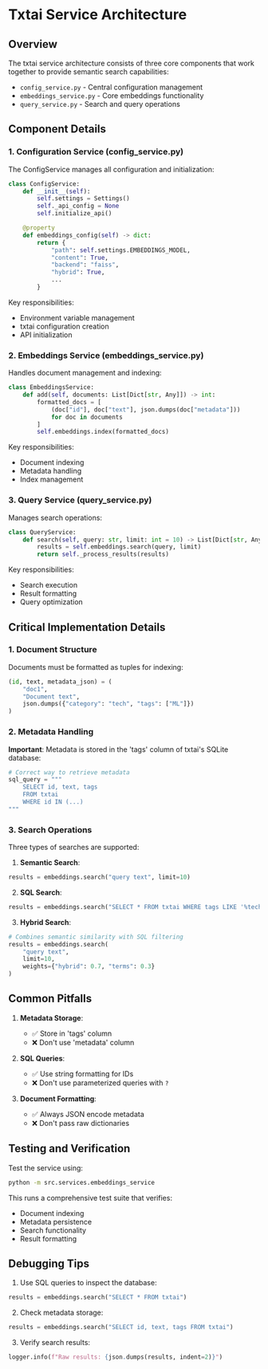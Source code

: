 # Txtai Service Architecture

## Overview

The txtai service architecture consists of three core components that work together to provide semantic search capabilities:

- `config_service.py` - Central configuration management
- `embeddings_service.py` - Core embeddings functionality
- `query_service.py` - Search and query operations

## Component Details

### 1. Configuration Service (config_service.py)

The ConfigService manages all configuration and initialization:

```python
class ConfigService:
    def __init__(self):
        self.settings = Settings()
        self._api_config = None
        self.initialize_api()

    @property
    def embeddings_config(self) -> dict:
        return {
            "path": self.settings.EMBEDDINGS_MODEL,
            "content": True,
            "backend": "faiss",
            "hybrid": True,
            ...
        }
```

Key responsibilities:

- Environment variable management
- txtai configuration creation
- API initialization

### 2. Embeddings Service (embeddings_service.py)

Handles document management and indexing:

```python
class EmbeddingsService:
    def add(self, documents: List[Dict[str, Any]]) -> int:
        formatted_docs = [
            (doc["id"], doc["text"], json.dumps(doc["metadata"]))
            for doc in documents
        ]
        self.embeddings.index(formatted_docs)
```

Key responsibilities:

- Document indexing
- Metadata handling
- Index management

### 3. Query Service (query_service.py)

Manages search operations:

```python
class QueryService:
    def search(self, query: str, limit: int = 10) -> List[Dict[str, Any]]:
        results = self.embeddings.search(query, limit)
        return self._process_results(results)
```

Key responsibilities:

- Search execution
- Result formatting
- Query optimization

## Critical Implementation Details

### 1. Document Structure

Documents must be formatted as tuples for indexing:

```python
(id, text, metadata_json) = (
    "doc1",
    "Document text",
    json.dumps({"category": "tech", "tags": ["ML"]})
)
```

### 2. Metadata Handling

**Important**: Metadata is stored in the 'tags' column of txtai's SQLite database:

```python
# Correct way to retrieve metadata
sql_query = """
    SELECT id, text, tags
    FROM txtai
    WHERE id IN (...)
"""
```

### 3. Search Operations

Three types of searches are supported:

1. **Semantic Search**:

```python
results = embeddings.search("query text", limit=10)
```

2. **SQL Search**:

```python
results = embeddings.search("SELECT * FROM txtai WHERE tags LIKE '%tech%'")
```

3. **Hybrid Search**:

```python
# Combines semantic similarity with SQL filtering
results = embeddings.search(
    "query text",
    limit=10,
    weights={"hybrid": 0.7, "terms": 0.3}
)
```

## Common Pitfalls

1. **Metadata Storage**:

   - ✅ Store in 'tags' column
   - ❌ Don't use 'metadata' column

2. **SQL Queries**:

   - ✅ Use string formatting for IDs
   - ❌ Don't use parameterized queries with `?`

3. **Document Formatting**:
   - ✅ Always JSON encode metadata
   - ❌ Don't pass raw dictionaries

## Testing and Verification

Test the service using:

```bash
python -m src.services.embeddings_service
```

This runs a comprehensive test suite that verifies:

- Document indexing
- Metadata persistence
- Search functionality
- Result formatting

## Debugging Tips

1. Use SQL queries to inspect the database:

```python
results = embeddings.search("SELECT * FROM txtai")
```

2. Check metadata storage:

```python
results = embeddings.search("SELECT id, text, tags FROM txtai")
```

3. Verify search results:

```python
logger.info(f"Raw results: {json.dumps(results, indent=2)}")
```

